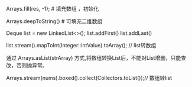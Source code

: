 Arrays.fill(res, -1); # 填充数组 ，初始化

Arrays.deepToString() # 可填充二维数组

Deque<Integer> list = new LinkedList<>();
list.addFirst()
list.addLast()

list.stream().mapToInt(Integer::intValue).toArray(); // list转数组  

通过 Arrays.asList(strArray) 方式,将数组转换List后，不能对List增删，只能查改，否则抛异常。  

Arrays.stream(nums).boxed().collect(Collectors.toList());// 数组转list
